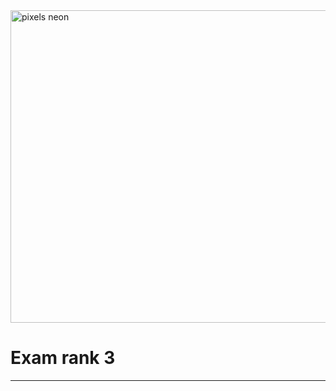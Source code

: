 
<img src="https://github.com/DevAwizard/Exam_42/assets/153505451/56b055a2-daf7-4e64-801e-2b8c75f489e6" alt="pixels neon" width="900" height="500">


# Exam rank 3




---
